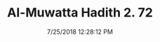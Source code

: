 ---
title        : "Al-Muwatta Hadith 2. 72"
date         : 7/25/2018 12:28:12 PM
draft        : false
type         : "hadith"
layout       : "hadith"
BookCode     : "AMH"
VolumeNumber : "2"
HadithNumber : "72"
categories  :  ["Purity - How to Do Ghusl for Major Ritual Impurity"]
---